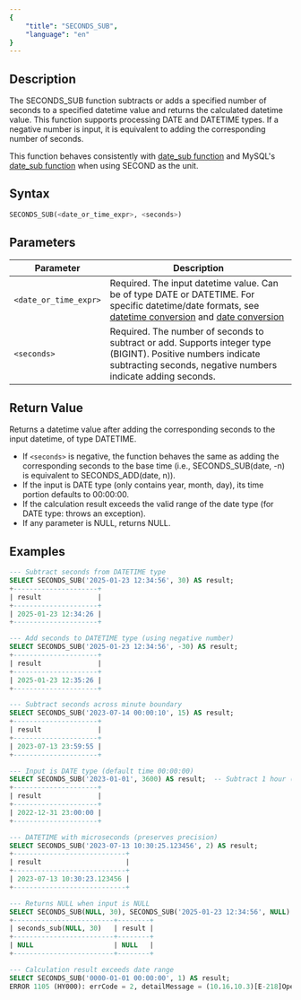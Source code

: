 ```yaml
---
{
    "title": "SECONDS_SUB",
    "language": "en"
}
---
```


## Description

The SECONDS_SUB function subtracts or adds a specified number of seconds to a specified datetime value and returns the calculated datetime value. This function supports processing DATE and DATETIME types. If a negative number is input, it is equivalent to adding the corresponding number of seconds.

This function behaves consistently with [date_sub function](./date-sub) and MySQL's [date_sub function](https://dev.mysql.com/doc/refman/8.4/en/date-and-time-functions.html#function_date-sub) when using SECOND as the unit.

## Syntax

```sql
SECONDS_SUB(<date_or_time_expr>, <seconds>)
```

## Parameters

| Parameter | Description |
| --------- | ----------- |
| `<date_or_time_expr>` | Required. The input datetime value. Can be of type DATE or DATETIME. For specific datetime/date formats, see [datetime conversion](../../../../../docs/sql-manual/basic-element/sql-data-types/conversion/datetime-conversion) and [date conversion](../../../../../docs/sql-manual/basic-element/sql-data-types/conversion/date-conversion) |
| `<seconds>` | Required. The number of seconds to subtract or add. Supports integer type (BIGINT). Positive numbers indicate subtracting seconds, negative numbers indicate adding seconds. |

## Return Value

Returns a datetime value after adding the corresponding seconds to the input datetime, of type DATETIME.

- If `<seconds>` is negative, the function behaves the same as adding the corresponding seconds to the base time (i.e., SECONDS_SUB(date, -n) is equivalent to SECONDS_ADD(date, n)).
- If the input is DATE type (only contains year, month, day), its time portion defaults to 00:00:00.
- If the calculation result exceeds the valid range of the date type (for DATE type: throws an exception).
- If any parameter is NULL, returns NULL.

## Examples

```sql
--- Subtract seconds from DATETIME type
SELECT SECONDS_SUB('2025-01-23 12:34:56', 30) AS result;
+---------------------+
| result              |
+---------------------+
| 2025-01-23 12:34:26 |
+---------------------+

--- Add seconds to DATETIME type (using negative number)
SELECT SECONDS_SUB('2025-01-23 12:34:56', -30) AS result;
+---------------------+
| result              |
+---------------------+
| 2025-01-23 12:35:26 |
+---------------------+

--- Subtract seconds across minute boundary
SELECT SECONDS_SUB('2023-07-14 00:00:10', 15) AS result;
+---------------------+
| result              |
+---------------------+
| 2023-07-13 23:59:55 |
+---------------------+

--- Input is DATE type (default time 00:00:00)
SELECT SECONDS_SUB('2023-01-01', 3600) AS result;  -- Subtract 1 hour (3600 seconds)
+---------------------+
| result              |
+---------------------+
| 2022-12-31 23:00:00 |
+---------------------+

--- DATETIME with microseconds (preserves precision)
SELECT SECONDS_SUB('2023-07-13 10:30:25.123456', 2) AS result;
+----------------------------+
| result                     |
+----------------------------+
| 2023-07-13 10:30:23.123456 |
+----------------------------+

--- Returns NULL when input is NULL
SELECT SECONDS_SUB(NULL, 30), SECONDS_SUB('2025-01-23 12:34:56', NULL) AS result;
+-------------------------+--------+
| seconds_sub(NULL, 30)   | result |
+-------------------------+--------+
| NULL                    | NULL   |
+-------------------------+--------+

--- Calculation result exceeds date range
SELECT SECONDS_SUB('0000-01-01 00:00:00', 1) AS result;
ERROR 1105 (HY000): errCode = 2, detailMessage = (10.16.10.3)[E-218]Operation seconds_add of 0000-01-01 00:00:00, -1 out of range
```
